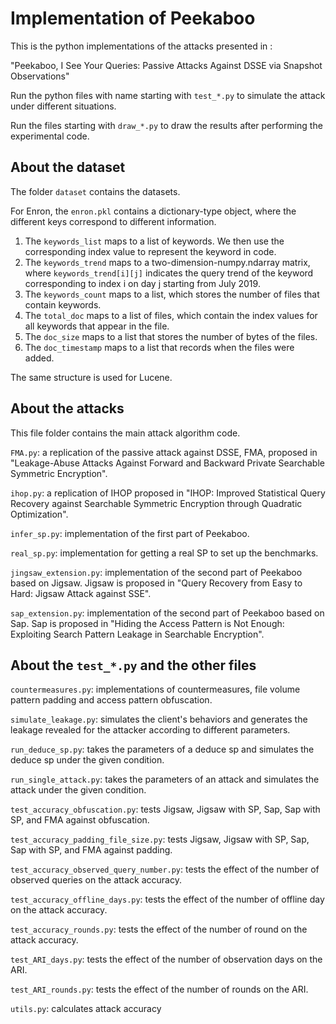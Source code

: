 # Implementation of Peekaboo

This is the python implementations of the attacks presented in :

"Peekaboo, I See Your Queries: Passive Attacks Against DSSE via Snapshot Observations"

Run the python files with name starting with ``test_*.py`` to simulate the attack under different situations.

Run the files starting with ``draw_*.py`` to draw the results after performing the experimental code.

## About the dataset
The folder ``dataset`` contains the datasets. 

For Enron, the ``enron.pkl`` contains a dictionary-type object, where the different keys correspond to different information. 
1. The ``keywords_list`` maps to a list of keywords. We then use the corresponding index value to represent the keyword in code. 
2. The ``keywords_trend`` maps to a two-dimension-numpy.ndarray matrix, where ``keywords_trend[i][j]`` indicates the query trend of the keyword corresponding to index i on day j starting from July 2019. 
3. The ``keywords_count`` maps to a list, which stores the number of files that contain keywords. 
4. The ``total_doc`` maps to a list of files, which contain the index values for all keywords that appear in the file. 
5. The ``doc_size`` maps to a list that stores the number of bytes of the files. 
6. The ``doc_timestamp`` maps to a list that records when the files were added.

The same structure is used for Lucene.

## About the attacks
This file folder contains the main attack algorithm code.

``FMA.py``: a replication of the passive attack against DSSE, FMA,  proposed in "Leakage-Abuse Attacks Against Forward and Backward Private Searchable Symmetric Encryption".

``ihop.py``: a replication of IHOP proposed in "IHOP: Improved Statistical Query Recovery against Searchable Symmetric Encryption through Quadratic Optimization".

``infer_sp.py``: implementation of the first part of Peekaboo.

``real_sp.py``: implementation for getting a real SP to set up the benchmarks.

``jingsaw_extension.py``: implementation of the second part of Peekaboo based on Jigsaw. Jigsaw is proposed in "Query Recovery from Easy to Hard: Jigsaw Attack against SSE".

``sap_extension.py``: implementation of the second part of Peekaboo based on Sap. Sap is proposed in "Hiding the Access Pattern is Not Enough: Exploiting Search Pattern Leakage in Searchable Encryption".

## About the ``test_*.py`` and the other files 
``countermeasures.py``: implementations of countermeasures, file volume pattern padding and access pattern obfuscation.

``simulate_leakage.py``: simulates the client's behaviors and generates the leakage revealed for the attacker according to different parameters.

``run_deduce_sp.py``: takes the parameters of a deduce sp and simulates the deduce sp under the given condition.

``run_single_attack.py``: takes the parameters of an attack and simulates the attack under the given condition.

``test_accuracy_obfuscation.py``: tests Jigsaw, Jigsaw with SP, Sap, Sap with SP, and FMA against obfuscation.

``test_accuracy_padding_file_size.py``: tests Jigsaw, Jigsaw with SP, Sap, Sap with SP, and FMA against padding.

``test_accuracy_observed_query_number.py``: tests the effect of the number of observed queries on the attack accuracy.

``test_accuracy_offline_days.py``: tests the effect of the number of offline day on the attack accuracy.

``test_accuracy_rounds.py``: tests the effect of the number of round on the attack accuracy.

``test_ARI_days.py``: tests the effect of the number of observation days on the ARI.

``test_ARI_rounds.py``: tests the effect of the number of rounds on the ARI.

``utils.py``: calculates attack accuracy